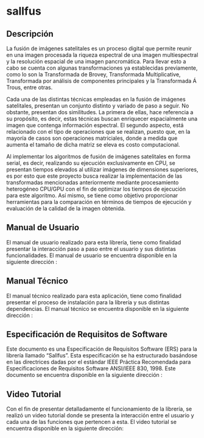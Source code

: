 # sallfus
## Descripción

La fusión de imágenes satelitales es un proceso digital que permite reunir en una imagen procesada la riqueza espectral de una imagen multiespectral y la resolución espacial de una imagen pancromática. Para llevar esto a cabo se cuenta con algunas transformaciones ya establecidas previamente, como lo son la Transformada de Brovey, Transformada Multiplicative, Transformada por análisis de componentes principales y la Transformada Á Trous, entre otras. 

Cada una de las distintas técnicas empleadas en la fusión de imágenes satelitales, presentan un conjunto distinto y variado de paso a seguir. No obstante, presentan dos similitudes. La primera de ellas, hace referencia a su propósito, es decir, estas técnicas buscan enriquecer espacialmente una imagen que contenga información espectral. El segundo aspecto, está relacionado con el tipo de operaciones que se realizan, puesto que, en la mayoría de casos son operaciones matriciales, donde a medida que aumenta el tamaño de dicha matriz se eleva es costo computacional.

Al implementar los algoritmos de fusión de imágenes satelitales en forma serial, es decir, realizando su ejecución exclusivamente en CPU, se presentan tiempos elevados al utilizar imágenes de dimensiones superiores, es por esto que este proyecto busca realizar la implementación de las transformadas mencionadas anteriormente mediante procesamiento heterogéneo CPU/GPU con el fin de optimizar los tiempos de ejecución para este algoritmo. Así mismo, se tiene como objetivo proporcionar herramientas para la comparación en términos de tiempos de ejecución y evaluación de la calidad de la imagen obtenida. 


## Manual de Usuario

El manual de usuario realizado para esta librería, tiene como finalidad presentar la interacción paso a paso entre el usuario y sus distintas funcionalidades. El manual de usuario se encuentra disponible en la siguiente dirección : 

## Manual Técnico

El manual técnico realizado para esta aplicación, tiene como finalidad presentar el proceso de instalación para la librería y sus distintas dependencias. El manual técnico se encuentra disponible en la siguiente dirección : 

## Especificación de Requisitos de Software
Este documento es una Especificación de Requisitos Software (ERS) para la librería llamado “Sallfus”. Esta especificación se ha estructurado basándose en las directrices dadas por el estándar IEEE Práctica Recomendada para Especificaciones de Requisitos Software ANSI/IEEE 830, 1998. Este documento se encuentra disponible en la siguiente dirección : 

## Video Tutorial
Con el fin de presentar detalladamente el funcionamiento de la librería, se realizó un video tutorial donde se presenta la interacción entre el usuario y cada una de las funciones que pertencen a esta. El video tutorial se encuentra disponible en la siguiente dirección: 

